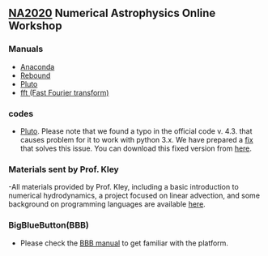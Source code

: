 ## [NA2020](https://na2020.onrender.com/) Numerical Astrophysics Online Workshop

### Manuals

- [Anaconda](https://github.com/Shenavar/Anaconda-Installation.md/blob/master/Anaconda%20Installation.md)
- [Rebound](manuals/rebound.md)
- [Pluto](https://github.com/nghafourian/test/blob/master/Pluto.md)
- [fft (Fast Fourier transform)](https://github.com/Shenavar/Anaconda-Installation.md/blob/master/fftw3.md)

### codes

- [Pluto](http://plutocode.ph.unito.it/). Please note that we found a typo in the official code v. 4.3. that causes problem for it to work with python 3.x. We have prepared a [fix](codes/patch_define_problem) that solves this issue. You can download this fixed version from [here](https://github.com/astrofum/na2020/raw/master/codes/PLUTO.tar.gz).

### Materials sent by Prof. Kley
-All materials provided by Prof. Kley, including a basic introduction to numerical hydrodynamics, a project focused on linear advection, and some background on programming languages are available [here](https://www.tat.physik.uni-tuebingen.de/~kley/talks/mashad/index.html).

### BigBlueButton(BBB)

- Please check the [BBB manual](https://github.com/astrofum/na2020/blob/master/BigBlueButton.pdf) to get familiar with the platform.  
